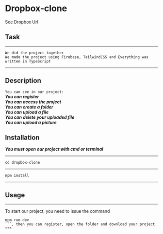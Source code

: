 # Dropbox-clone

[See Dropbox Url](https://dropbox-clone-qws.netlify.app)

## Task
***
```We did the project together```  
```We made the project using Firebase, TailwindCSS and Everything was written in TypeScript```
***

## Description
```You can see in our project:```  
***You can register***  
***You can access the project***  
***You can create a folder***  
***You can upload a file***  
***You can delete your uploaded file***  
***You can upload a picture***

## Installation
***You must open our project with cmd or terminal***
***
``` 
cd dropbox-clone
```
***
```
npm install
```
***

## Usage
***
To start our project, you need to issue the command
```
npm run dev
```, then you can register, open the folder and download your project.
***
